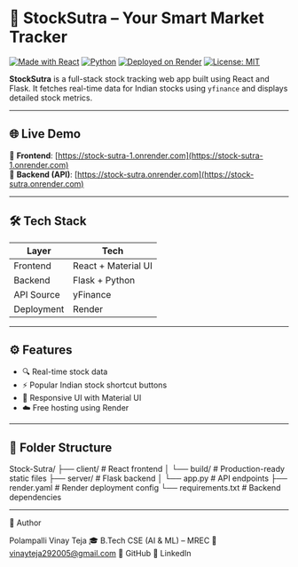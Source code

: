 # 🚀 StockSutra – Your Smart Market Tracker

[![Made with React](https://img.shields.io/badge/Made%20with-React-61DAFB?logo=react&logoColor=white)](https://reactjs.org/)
[![Python](https://img.shields.io/badge/Backend-Flask-blue?logo=python&logoColor=white)](https://flask.palletsprojects.com/)
[![Deployed on Render](https://img.shields.io/badge/Deployed%20on-Render-46a2f1?logo=render&logoColor=white)](https://render.com/)
[![License: MIT](https://img.shields.io/badge/License-MIT-green.svg)](LICENSE)

**StockSutra** is a full-stack stock tracking web app built using React and Flask. It fetches real-time data for Indian stocks using `yfinance` and displays detailed stock metrics.

---

## 🌐 Live Demo

🔹 **Frontend**: [https://stock-sutra-1.onrender.com](https://stock-sutra-1.onrender.com)  
🔹 **Backend (API)**: [https://stock-sutra.onrender.com](https://stock-sutra.onrender.com)

---

## 🛠 Tech Stack

| Layer       | Tech                       |
|-------------|----------------------------|
| Frontend    | React + Material UI        |
| Backend     | Flask + Python             |
| API Source  | yFinance                   |
| Deployment  | Render                     |

---


## ⚙️ Features

- 🔍 Real-time stock data
- ⚡ Popular Indian stock shortcut buttons
- 📱 Responsive UI with Material UI
- ☁️ Free hosting using Render

---

## 📁 Folder Structure

Stock-Sutra/
├── client/ # React frontend
│ └── build/ # Production-ready static files
├── server/ # Flask backend
│ └── app.py # API endpoints
├── render.yaml # Render deployment config
└── requirements.txt # Backend dependencies

---

👤 Author

Polampalli Vinay Teja
🎓 B.Tech CSE (AI & ML) – MREC
📧 vinayteja292005@gmail.com
🔗 GitHub
🔗 LinkedIn



